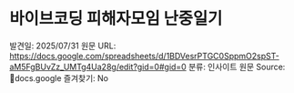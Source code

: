 # 바이브코딩 피해자모임 난중일기

발견일: 2025/07/31
원문 URL: https://docs.google.com/spreadsheets/d/1BDVesrPTGC0SppmO2spST-aM5FgBUvZz_UMTg4Ua28g/edit?gid=0#gid=0
분류: 인사이트
원문 Source: 🔗docs.google
즐겨찾기: No

[](https://lh7-us.googleusercontent.com/docs/AHkbwyLG9CshScqhjRwj_32QwOYZoOEpGH6Di3zn7iGR7oMfZjKGLyWjd-kMq_Y00jcbB957aLRI9P8IRrdYuy0-y4p05QU6Bc5s5uuMYEOlrMzM89pYac0=w1200-h630-p)